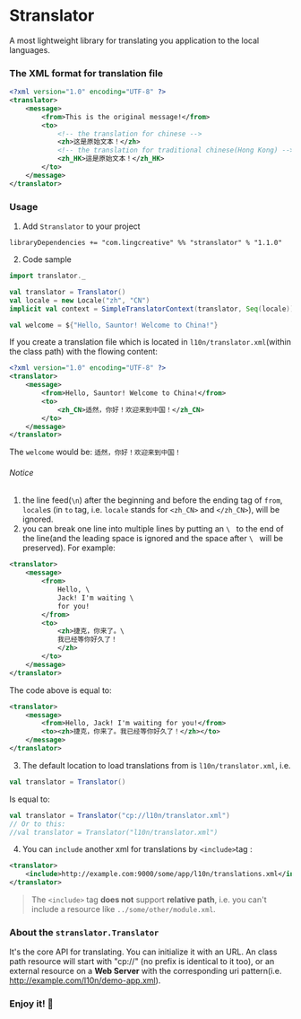# Stranslator
A most lightweight library for translating you application to the local languages.

### The XML format for translation file
```xml
<?xml version="1.0" encoding="UTF-8" ?>
<translator>
    <message>
        <from>This is the original message!</from>
        <to>
            <!-- the translation for chinese -->
            <zh>这是原始文本！</zh>
            <!-- the translation for traditional chinese(Hong Kong) -->
            <zh_HK>這是原始文本！</zh_HK>
        </to>
    </message>
</translator>
```
### Usage
1. Add `Stranslator` to your project
```sbtshell
libraryDependencies += "com.lingcreative" %% "stranslator" % "1.1.0"
```

2. Code sample
```scala
import translator._

val translator = Translator()
val locale = new Locale("zh", "CN")
implicit val context = SimpleTranslatorContext(translator, Seq(locale))

val welcome = ${"Hello, Sauntor! Welcome to China!"}
```
If you create a translation file which is located in `l10n/translator.xml`(within the class path) with the flowing content:
```xml
<?xml version="1.0" encoding="UTF-8" ?>
<translator>
    <message>
        <from>Hello, Sauntor! Welcome to China!</from>
        <to>
            <zh_CN>适然，你好！欢迎来到中国！</zh_CN>
        </to>
    </message>
</translator>
```
The `welcome` would be:
`适然，你好！欢迎来到中国！`
###### Notice
1. the line feed(`\n`) after the beginning and before the ending tag of `from`, `locale`s  (in `to` tag, i.e. `locale` stands for `<zh_CN>` and `</zh_CN>`), will be ignored.
2. you can break one line into multiple lines by putting an `\ ` to the end of the line(and the leading space is ignored and the space after `\ ` will be preserved).
For example:
```xml
<translator>
    <message>
        <from>
            Hello, \
            Jack! I'm waiting \
            for you!
        </from>
        <to>
            <zh>捷克，你来了。\
            我已经等你好久了！
            </zh>
        </to>
    </message>
</translator>
```
The code above is equal to:
```xml
<translator>
    <message>
        <from>Hello, Jack! I'm waiting for you!</from>
        <to><zh>捷克，你来了。我已经等你好久了！</zh></to>
    </message>
</translator>
```
3. The default location to load translations from is `l10n/translator.xml`, i.e.
```scala
val translator = Translator()
```
Is equal to:
```scala
val translator = Translator("cp://l10n/translator.xml")
// Or to this:
//val translator = Translator("l10n/translator.xml")
```
4. You can `include` another xml for translations by `<include>`tag :
```xml
<translator>
    <include>http://example.com:9000/some/app/l10n/translations.xml</include>
</translator>
```
> The `<include>` tag **does not** support **relative path**, i.e. you can't include a resource like `../some/other/module.xml`.

### About the `stranslator.Translator`
It's the core API for translating. You can initialize it with an URL. An class path resource will start with "cp://" (no prefix is identical to it too),
or an external resource on a **Web Server** with the corresponding uri pattern(i.e. http://example.com/l10n/demo-app.xml).

### Enjoy it! :tea:
